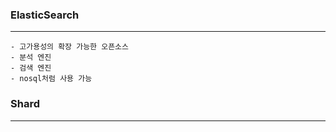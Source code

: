 ### ElasticSearch
-----
```
- 고가용성의 확장 가능한 오픈소스
- 분석 엔진
- 검색 엔진
- nosql처럼 사용 가능
```

### Shard
---
```

```
